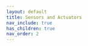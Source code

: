 ```yaml
---
layout: default
title: Sensors and Actuators
nav_include: true
has_children: true
nav_order: 2
---
```


<!-- this file is for the section drop down bar -->